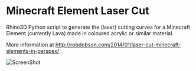 Minecraft Element Laser Cut
===========================

Rhino3D Python script to generate the (laser) cutting curves for a Minecraft Element (currently Lava) made in coloured acrylic or similar material.

More information at http://robdobson.com/2014/01/laser-cut-minecraft-elements-in-perspex/

![ScreenShot](https://raw.github.com/robdobsn/MinecraftElement/master/screenshots/latest.jpg)
